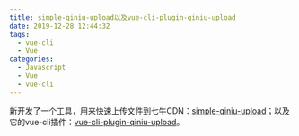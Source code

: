 ```yaml
---
title: simple-qiniu-upload以及vue-cli-plugin-qiniu-upload
date: 2019-12-28 12:44:32
tags:
  - vue-cli
  - Vue
categories:
  - Javascript
  - Vue
  - vue-cli
---
```


新开发了一个工具，用来快速上传文件到七牛CDN：[simple-qiniu-upload](https://github.com/liuyunzhuge/simple-qiniu-upload)；以及它的vue-cli插件：[vue-cli-plugin-qiniu-upload](https://github.com/liuyunzhuge/vue-cli-plugin-qiniu-upload)。
